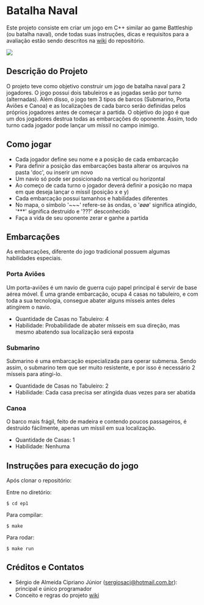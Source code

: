 # Batalha Naval

Este projeto consiste em criar um jogo em C++ similar ao game Battleship (ou batalha naval), onde todas suas instruções, dicas e requisitos para a avaliação estão sendo descritos na [wiki](https://gitlab.com/oofga/eps/eps_2019_1/ep1/wikis/home) do repositório.

<img src="https://i.imgur.com/k3fa2Z7.jpg">

## Descrição do Projeto

O projeto teve como objetivo construir um jogo de batalha naval para 2 jogadores. O jogo possui dois tabuleiros e as jogadas serão por turno (alternadas). Além disso, o jogo tem 3 tipos de barcos (Submarino, Porta Aviões e Canoa) e as localizações de cada barco serão definidas pelos próprios jogadores antes de começar a partida. O objetivo do jogo é que um dos jogadores destrua todas as embarcações do oponente. Assim, todo turno cada jogador pode lançar um míssil no campo inimigo. 

## Como jogar

* Cada jogador define seu nome e a posição de cada embarcação
* Para definir a posição das embarcações basta alterar os arquivos na pasta 'doc', ou inserir um novo
* Um navio só pode ser posicionado na vertical ou horizontal
* Ao começo de cada turno o jogador deverá definir a posição no mapa em que deseja lançar o míssil (posição x e y)
* Cada embarcação possui tamanhos e habilidades diferentes
* No mapa, o símbolo '~~~' refere-se às ondas, o 'øøø' significa atingido, '***' significa destruído e '???' desconhecido
* Faça a vida de seu oponente zerar e ganhe a partida

## Embarcações 

As embarcações, diferente do jogo tradicional possuem algumas habilidades especiais.

### Porta Aviões

Um porta-aviões é um navio de guerra cujo papel principal é servir de base aérea móvel. É uma grande embarcação, ocupa 4 casas no tabuleiro, e com toda a sua tecnologia, consegue abater alguns mísseis antes deles atingirem o navio.

* Quantidade de Casas no Tabuleiro: 4
* Habilidade: Probabilidade de abater mísseis em sua direção, mas mesmo abatendo sua localização será exposta 

### Submarino

Submarino é uma embarcação especializada para operar submersa. Sendo assim, o submarino tem que ser muito resistente, e por isso é necessário 2 mísseis para atingi-lo.

* Quantidade de Casas no Tabuleiro: 2
* Habilidade: Cada casa precisa ser atingida duas vezes para ser abatida

### Canoa

O barco mais frágil, feito de madeira e contendo poucos passageiros, é destruído fácilmente, apenas um míssil em sua localização.

* Quantidade de Casas: 1
* Habilidade: Nenhuma

## Instruções para execução do jogo

Após clonar o repositório:

Entre no diretório:
```
$ cd ep1
```

Para compilar:
```
$ make
```

Para rodar:
```
$ make run
```


## Créditos e Contatos

* Sérgio de Almeida Cipriano Júnior (sergiosacj@hotmail.com.br): principal e único programador
* Conceito e regras do projeto [wiki](https://gitlab.com/oofga/eps/eps_2019_1/ep1/wikis/home)





